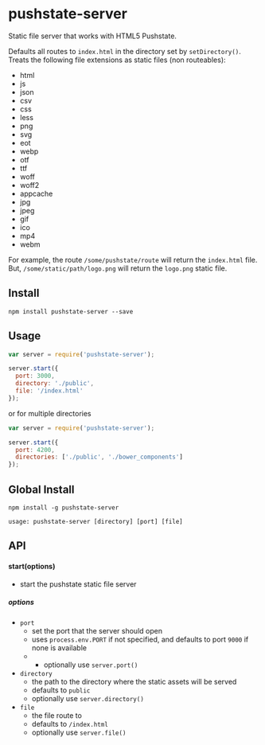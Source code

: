 # pushstate-server

Static file server that works with HTML5 Pushstate.

Defaults all routes to ` index.html ` in the directory set by ` setDirectory() `. Treats the following file extensions as static files (non routeables):

* html
* js
* json
* csv
* css
* less
* png
* svg
* eot
* webp
* otf
* ttf
* woff
* woff2
* appcache
* jpg
* jpeg
* gif
* ico
* mp4
* webm

For example, the route ` /some/pushstate/route ` will return the ` index.html ` file. But, ` /some/static/path/logo.png ` will return the ` logo.png ` static file.

## Install

```
npm install pushstate-server --save
```

## Usage

```js
var server = require('pushstate-server');

server.start({
  port: 3000,
  directory: './public',
  file: '/index.html'
});
```

or for multiple directories

```js
var server = require('pushstate-server');

server.start({
  port: 4200,
  directories: ['./public', './bower_components']
});
```

## Global Install

```
npm install -g pushstate-server
```

```
usage: pushstate-server [directory] [port] [file]
```

## API

#### start(options)
* start the pushstate static file server

##### options

* `port`
  * set the port that the server should open
  * uses ` process.env.PORT ` if not specified, and defaults to port ` 9000 ` if none is available
  * * optionally use `server.port()`
* `directory`
  * the path to the directory where the static assets will be served
  * defaults to ` public `
  * optionally use `server.directory()`
* `file`
  * the file route to
  * defaults to ` /index.html `
  * optionally use `server.file()`
